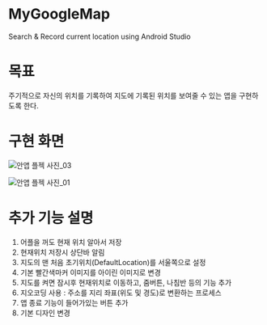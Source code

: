 # MyGoogleMap
 
Search & Record current location using Android Studio

# 목표
주기적으로 자신의 위치를 기록하여 지도에 기록된 위치를 보여줄 수 있는 앱을 구현하도록 한다. 

# 구현 화면
![안앱 플젝 사진_03](https://user-images.githubusercontent.com/61404972/91400129-1a1d3f80-e87a-11ea-92d5-211e09521581.jpg)

![안앱 플젝 사진_01](https://user-images.githubusercontent.com/61404972/91400136-1db0c680-e87a-11ea-9f20-f003898daaa1.jpg)

# 추가 기능 설명
1. 어플을 꺼도 현재 위치 알아서 저장
2. 현재위치 저장시 상단바 알림
3. 지도의 맨 처음 초기위치(DefaultLocation)를 서울쪽으로 설정
4. 기본 빨간색마커 이미지를 아이린 이미지로 변경
5. 지도를 켜면 잠시후 현재위치로 이동하고, 줌버튼, 나침반 등의 기능 추가
6. 지오코딩 사용 : 주소를 지리 좌표(위도 및 경도)로 변환하는 프로세스
7. 앱 종료 기능이 들어가있는 버튼 추가
8. 기본 디자인 변경
